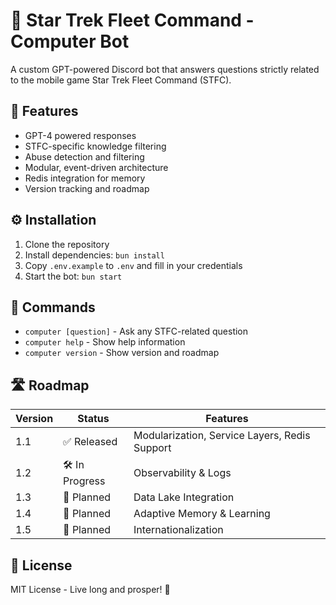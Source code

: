 # 🚀 Star Trek Fleet Command - Computer Bot

A custom GPT-powered Discord bot that answers questions strictly related to the mobile game Star Trek Fleet Command (STFC).

## 🖖 Features

- GPT-4 powered responses
- STFC-specific knowledge filtering
- Abuse detection and filtering
- Modular, event-driven architecture
- Redis integration for memory
- Version tracking and roadmap

## ⚙️ Installation

1. Clone the repository
2. Install dependencies: `bun install`
3. Copy `.env.example` to `.env` and fill in your credentials
4. Start the bot: `bun start`

## 📜 Commands

- `computer [question]` - Ask any STFC-related question
- `computer help` - Show help information
- `computer version` - Show version and roadmap

## 🛣️ Roadmap

| Version | Status | Features |
|---------|--------|----------|
| 1.1 | ✅ Released | Modularization, Service Layers, Redis Support |
| 1.2 | 🛠️ In Progress | Observability & Logs |
| 1.3 | 📅 Planned | Data Lake Integration |
| 1.4 | 📅 Planned | Adaptive Memory & Learning |
| 1.5 | 📅 Planned | Internationalization |

## 📄 License

MIT License - Live long and prosper! 🖖